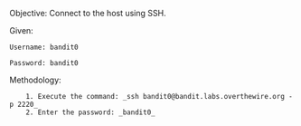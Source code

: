 Objective: Connect to the host using SSH.

Given:

    Username: bandit0

    Password: bandit0

Methodology:
```
    1. Execute the command: _ssh bandit0@bandit.labs.overthewire.org -p 2220_
    2. Enter the password: _bandit0_
```